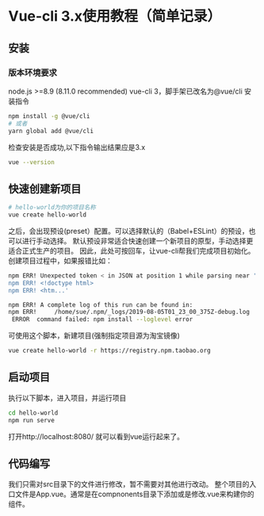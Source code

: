 # Vue-cli 3.x使用教程（简单记录）
## 安装
### 版本环境要求
node.js >=8.9 (8.11.0 recommended)
vue-cli 3，脚手架已改名为@vue/cli
安装指令
```bash
npm install -g @vue/cli
# 或者
yarn global add @vue/cli
```
检查安装是否成功,以下指令输出结果应是3.x
```bash
vue --version
```
## 快速创建新项目
```bash
# hello-world为你的项目名称
vue create hello-world
```
之后，会出现预设(preset）配置。可以选择默认的（Babel+ESLint）的预设，也可以进行手动选择。
默认预设非常适合快速创建一个新项目的原型，手动选择更适合正式生产的项目。
因此，此处可按回车，让vue-cli帮我们完成项目初始化。
创建项目过程中，如果报错比如：
```bash
npm ERR! Unexpected token < in JSON at position 1 while parsing near '
npm ERR! <!doctype html>
npm ERR! <htm...'

npm ERR! A complete log of this run can be found in:
npm ERR!     /home/sue/.npm/_logs/2019-08-05T01_23_00_375Z-debug.log
 ERROR  command failed: npm install --loglevel error
```
可使用这个脚本，新建项目(强制指定项目源为淘宝镜像)
```bash
vue create hello-world -r https://registry.npm.taobao.org
```
## 启动项目
执行以下脚本，进入项目，并运行项目
```bash 
cd hello-world
npm run serve
```
打开http://localhost:8080/
就可以看到vue运行起来了。
## 代码编写
我们只需对src目录下的文件进行修改，暂不需要对其他进行改动。
整个项目的入口文件是App.vue。通常是在compnonents目录下添加或是修改.vue来构建你的组件。